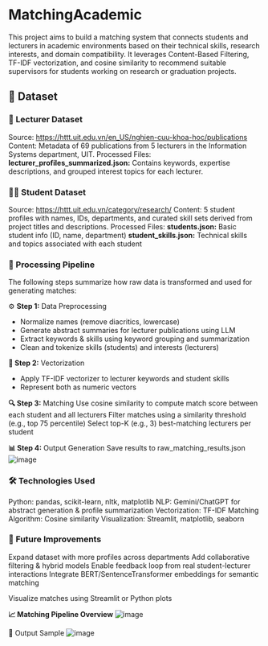 # MatchingAcademic
This project aims to build a matching system that connects students and lecturers in academic environments based on their technical skills, research interests, and domain compatibility. It leverages Content-Based Filtering, TF-IDF vectorization, and cosine similarity to recommend suitable supervisors for students working on research or graduation projects.
## 📂 Dataset
### 📘 Lecturer Dataset
Source: https://httt.uit.edu.vn/en_US/nghien-cuu-khoa-hoc/publications
Content: Metadata of 69 publications from 5 lecturers in the Information Systems department, UIT.
Processed Files:
**lecturer_profiles_summarized.json:** Contains keywords, expertise descriptions, and grouped interest topics for each lecturer.

### 🧑‍🎓 Student Dataset
Source: https://httt.uit.edu.vn/category/research/
Content: 5 student profiles with names, IDs, departments, and curated skill sets derived from project titles and descriptions.
Processed Files:
**students.json:** Basic student info (ID, name, department)
**student_skills.json:** Technical skills and topics associated with each student

### 🔧 Processing Pipeline
The following steps summarize how raw data is transformed and used for generating matches:

⚙️ **Step 1:** Data Preprocessing
- Normalize names (remove diacritics, lowercase)
- Generate abstract summaries for lecturer publications using LLM
- Extract keywords & skills using keyword grouping and summarization
- Clean and tokenize skills (students) and interests (lecturers)

**🧠 Step 2:** Vectorization
- Apply TF-IDF vectorizer to lecturer keywords and student skills
- Represent both as numeric vectors

**🔍 Step 3:** Matching
Use cosine similarity to compute match score between each student and all lecturers
Filter matches using a similarity threshold (e.g., top 75 percentile)
Select top-K (e.g., 3) best-matching lecturers per student

**📊 Step 4:** Output Generation
Save results to raw_matching_results.json
![image](https://github.com/user-attachments/assets/deb347db-3027-46db-a694-516b9d22db47)

### 🛠 Technologies Used
Python: pandas, scikit-learn, nltk, matplotlib
NLP: Gemini/ChatGPT for abstract generation & profile summarization
Vectorization: TF-IDF
Matching Algorithm: Cosine similarity
Visualization: Streamlit, matplotlib, seaborn

### 🚀 Future Improvements
Expand dataset with more profiles across departments
Add collaborative filtering & hybrid models
Enable feedback loop from real student-lecturer interactions
Integrate BERT/SentenceTransformer embeddings for semantic matching

Visualize matches using Streamlit or Python plots

**📈 Matching Pipeline Overview**
![image](https://github.com/user-attachments/assets/3436f06e-860b-42f7-a2ee-b09560c1fc50)

🧪 Output Sample
![image](https://github.com/user-attachments/assets/fa6437c3-3c49-4f73-a053-1a4ae4e98130)
